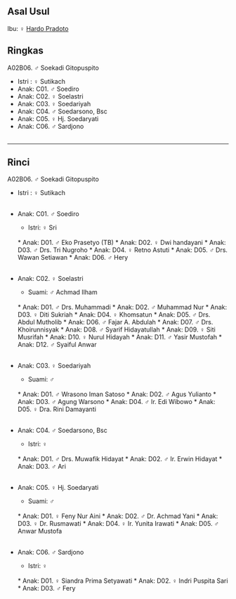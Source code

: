 ## Asal Usul

Ibu: ♀ [Hardo Pradoto][up] 

## Ringkas

A02B06. ♂ Soekadi Gitopuspito
	<br/>

*	Istri : ♀ Sutikach
	<br/>
*	Anak: C01. ♂ Soediro
*	Anak: C02. ♀ Soelastri 
*	Anak: C03. ♀ Soedariyah
*	Anak: C04. ♂ Soedarsono, Bsc
*	Anak: C05. ♀ Hj. Soedaryati 
*	Anak: C06. ♂ Sardjono
	<br/><br/>

-- -- --

## Rinci

A02B06. ♂ Soekadi Gitopuspito
	<br/>

*	Istri : ♀ Sutikach
	<br/><br/>

*	Anak: C01. ♂ Soediro
	*	Istri: ♀ Sri
	<br/>
	*	Anak: D01. ♂ Eko Prasetyo (TB)
	*	Anak: D02. ♀ Dwi handayani
	*	Anak: D03. ♂ Drs. Tri Nugroho
	*	Anak: D04. ♀ Retno Astuti
	*	Anak: D05. ♂ Drs. Wawan Setiawan
	*	Anak: D06. ♂ Hery
	<br/><br/>

*	Anak: C02. ♀ Soelastri 
	*	Suami: ♂ Achmad Ilham
	<br/>
	*	Anak: D01. ♂ Drs. Muhammadi
	*	Anak: D02. ♂ Muhammad Nur
	*	Anak: D03. ♀ Diti Sukriah
	*	Anak: D04. ♀ Khomsatun
	*	Anak: D05. ♂ Drs. Abdul Mutholib
	*	Anak: D06. ♂ Fajar A. Abdulah
	*	Anak: D07. ♂ Drs. Khoirunnisyak
	*	Anak: D08. ♂ Syarif Hidayatullah
	*	Anak: D09. ♀ Siti Musrifah
	*	Anak: D10. ♀ Nurul Hidayah
	*	Anak: D11. ♂ Yasir Mustofah
	*	Anak: D12. ♂ Syaiful Anwar
	<br/><br/>

*	Anak: C03. ♀ Soedariyah
	*	Suami: ♂ 
	<br/>
	*	Anak: D01. ♂ Wrasono Iman Satoso
	*	Anak: D02. ♂ Agus Yulianto
	*	Anak: D03. ♂ Agung Warsono
	*	Anak: D04. ♂ Ir. Edi Wibowo
	*	Anak: D05. ♀ Dra. Rini Damayanti
	<br/><br/>

*	Anak: C04. ♂ Soedarsono, Bsc
	*	Istri: ♀ 
	<br/>
	*	Anak: D01. ♂ Drs. Muwafik Hidayat
	*	Anak: D02. ♂ Ir. Erwin Hidayat
	*	Anak: D03. ♂ Ari
	<br/><br/>

*	Anak: C05. ♀ Hj. Soedaryati 
	*	Suami: ♂ 
	<br/>
	*	Anak: D01. ♀ Feny Nur Aini
	*	Anak: D02. ♂ Dr. Achmad Yani
	*	Anak: D03. ♀ Dr. Rusmawati
	*	Anak: D04. ♀ Ir. Yunita Irawati
	*	Anak: D05. ♂ Anwar Mustofa
	<br/><br/>

*	Anak: C06. ♂ Sardjono
	*	Istri: ♀ 
	<br/>
	*	Anak: D01. ♀ Siandra Prima Setyawati
	*	Anak: D02. ♀ Indri Puspita Sari
	*	Anak: D03. ♂ Fery

[up]: https://github.com/epsi-rns/gitodipuro/blob/master/tree/A02.md
